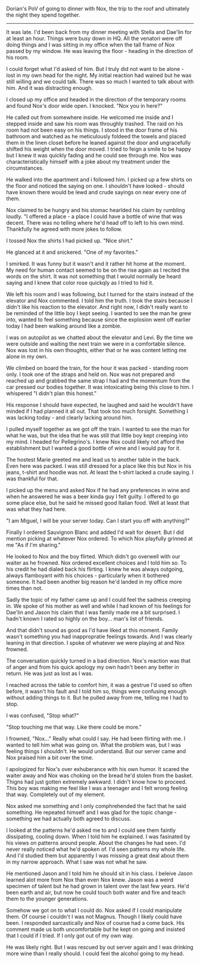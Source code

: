 Dorian's PoV of going to dinner with Nox, the trip to the roof and ultimately the night they spend together.

****

It was late.  I'd been back from my dinner meeting with Stella and Dae'lin for at least an hour.  Things were busy down in HQ.  All the venatori were off doing things and I was sitting in my office when the tall frame of Nox passed by my window.  He was leaving the floor - heading in the direction of his room.  

I could forget what I'd asked of him.  But I truly did not want to be alone - lost in my own head for the night.  My initial reaction had wained but he was still willing and we could talk.  There was so much I wanted to talk about with him.  And it was distracting enough.

I closed up my office and headed in the direction of the temporary rooms and found Nox's door wide open.  I knocked.  "Nox you in here?"

He called out from somewhere inside.  He welcomed me inside and I stepped inside and saw his room was throughly trashed.  The raid on his room had not been easy on his things.  I stood in the door frame of his bathroom and watched as he meticulously foldeed the towels and placed them in the linen closet before he leaned against the door and ungracefully shifted his weight when the door moved.  I tried to feign a smile to be happy but I knew it was quickly fading and he could see through me.    Nox was characteristically himself with a joke about my treatment under the circumstances.  

He walked into the apartment and i followed him.  I picked up a few shirts on the floor and noticed the saying on one.  I shouldn't have looked - should have known there would be lewd and crude sayings on near every one of them.

Nox claimed to be hungry and his stomac hearlded his claim by rumbling loudly.  "I offered a place - a place I could have a bottle of wine that was decent.  There was no telling where he'd head off to left to his own mind.  Thankfully he agreed with more jokes to follow.

I tossed Nox the shirts I had picked up.  "Nice shirt."   

He glanced at it and snickered.  "One of my favorites."

I smirked.  It was funny but it wasn't and it rather hit home at the moment.  My need for human contact seemed to be on the rise again as I recited the words on the shirt.  It was not something that I would normally be heard saying and I knew that color rose quickqly as I tried to hid it.

We left his room and I was following, but I turned for the stairs instead of the elevator and Nox commented.  I told him the truth.  I took the stairs because I didn't like his reaction to the elevator.  And right now, I didn't really want to be reminded of the little boy I kept seeing.  I wanted to see the man he grew into, wanted to feel  something because since the explosion went off earlier today I had been walking around like a zombie.

I was on autopilot as we chatted about the elevator and Levi.  By the time we were outside and waiting the next train we were in a comfortable silence.  Nox was lost in his own thoughts, either that or he was content letting me alone in my own.

We climbed on board the train, for the hour it was packed - standing room only.  I took one of the straps and held on.  Nox was not prepared and reached up and grabbed the same strap I had and the momentum from the car pressed our bodies together.  It was intoxicating being this close to him.  I whispered "I didn't plan this honest."

His response I should have expected, he laughed and said he wouldn't have minded if I had planned it all out.  That took too much forsight.  Something I was lacking today - and clearly lacking around him.

I pulled myself together as we got off the train.  I wanted to see the man for what he was, but the idea that he was still that little boy kept creeping into my mind.   I headed for Pellegrino's.  I knew Nox could likely not afford the establishment but I wanted a good bottle of wine and I would pay for it.

The hostest Marie greeted me and lead us to another table in the back.  Even here was packed.  I was still dressed for a place like this but Nox in his jeans, t-shirt and hoodie was not.  At least the t-shirt lacked a crude saying.  I was thankful for that.

I picked up the menu and asked Nox if he had any preferences in wine and when he answered he was a beer kinda guy I felt guilty.  I offered to go some place else, but he said he missed good Italian food.  Well at least that was what they had here.

"I am Miguel, I will be your server today.  Can I start you off with anything?"  

Finally I ordered Sauvignon Blanc and added I'd wait for desert.  But I did mention picking at whatever Nox ordered.  To which Nox playfully grinned at me "As if I'm sharing."

He looked to Nox and the boy flirted.  Which didn't go overwell with our waiter as he frowned.  Nox ordered excellent choices and I told him so.  To his credit he had dialed back his flirting.  I knew he was always outgoing, always flamboyant with his choices - particularly when it bothered someone.  It had been another big reason he'd landed in my office more times than not.

Sadly the topic of my father came up and I could feel the sadness creeping in.  We spoke of his mother as well and while I had known of his feelings for Dae'lin and Jason his claim that I was family made me a bit surprised.  I hadn't known I rated so highly on the boy... man's list of friends.

And that didn't sound as good as I'd have liked at this moment.  Family wasn't something you had inappropratie feelings towards.  And I was clearly leaning in that direction.  I spoke of whatever we were playing at and Nox frowned.

The conversation quickly turned in a bad direction.  Nox's reaction was that of anger and from his quick apology my own hadn't been any better in return.  He was just as lost as I was.

I reached across the table to comfort him, it was a gestrue I'd used so often before, it wasn't his fault and I told him so, things were confusing enough without adding  things to it.  But he pulled away from me, telling me I had to stop.

I was confused, "Stop what?"

"Stop touching me that way.  Like there could be more." 

I frowned, "Nox..."  Really what could I say.  He had been flirting with me.  I wanted to tell him what was going on.  What the problem was, but I was feeling things I shouldn't.  He would understand.  But our server came and Nox praised him a bit over the time.  

I apologized for Nox's over exhuberance with his own humor.  It scared the waiter away and Nox was choking on the bread he'd stolen from the basket.  Thigns had just gotten extremely awkward.  I didn't know how to proceed.  This boy was making me feel like I was a teenager and I felt wrong feeling that way.  Completely out of my element.

Nox asked me something and I only comphrehended the fact that he said something.  He repeated himself and I was glad for the topic change - something we had actually both agreed to discuss.

I looked at the patterns he'd asked me to and I could see them faintly dissipating, cooling down.  When I told him he explained.  I was fasinated by his views on patterns around people.  About the changes he had seen.  I'd never really noticed what he'd spoken of.  I'd seen patterns my whole life.  And I'd studied them but apparently I was missing a great deal about them in my narrow approach.  What I saw was not what he saw.  

He mentioned Jason and  I told him he should sit in his class.  I beleive Jason learned alot more from Nox than even Nox knew.  Jason was a weird specimen of talent but he had grown in talent over the last few years.  He'd been earth and air, but now he could touch both water and fire and teach them to the younger generations.  

Somehow we got on to what I could do.  Nox asked if I could manipulate them.  Of course i couldn't I was not Magnus.  Though I likely could have been.  I responded sarcastically and Nox of course had a come back.  His comment made us both uncomfortable but he kept on going and insisted that I could if I tried.  If I only got out of my own way.

He was likely right.  But I was rescued by out server again and I was drinking more wine than I really should.  I could feel the alcohol going to my head.

